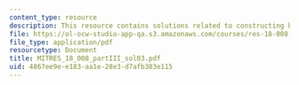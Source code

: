 ```yaml
---
content_type: resource
description: This resource contains solutions related to constructing bases.
file: https://ol-ocw-studio-app-qa.s3.amazonaws.com/courses/res-18-008-calculus-revisited-complex-variables-differential-equations-and-linear-algebra-fall-2011/4867ee9ee183aa1e28e3d7afb303e115_MITRES_18_008_partIII_sol03.pdf
file_type: application/pdf
resourcetype: Document
title: MITRES_18_008_partIII_sol03.pdf
uid: 4867ee9e-e183-aa1e-28e3-d7afb303e115
---
```

